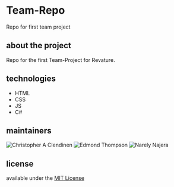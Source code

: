 # Team-Repo
Repo for first team project

## about the project
Repo for the first Team-Project for Revature.

## technologies

+ HTML
+ CSS
+ JS
+ C#

## maintainers

![Christopher A Clendinen](https://avatars1.githubusercontent.com/u/45204662?s=64&v=4)
![Edmond Thompson](https://avatars3.githubusercontent.com/u/8095689?s=64&v=4)
![Narely Najera](https://avatars0.githubusercontent.com/u/44989081?s=64&v=4)


## license

available under the [MIT License](https://github.com/ChrisAClen/Team-Repo/blob/master/LICENSE)
